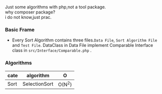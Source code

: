 Just some algorithms with php,not a tool package.  
why composer package?  
i do not know,just prac.

### Basic Frame  
- Every Sort Algorithm contains three files.```Data File```, ```Sort Algorithm File``` and ```Test File```. DataClass in Data File implement Comparable Interface class in ```src/Interface/Comparable.php``` .


### Algorithms
| cate   | algorithm |  O    |
|------|--------|-----|
| Sort  |   SelectionSort|O(N<sup>2</sup>)|

